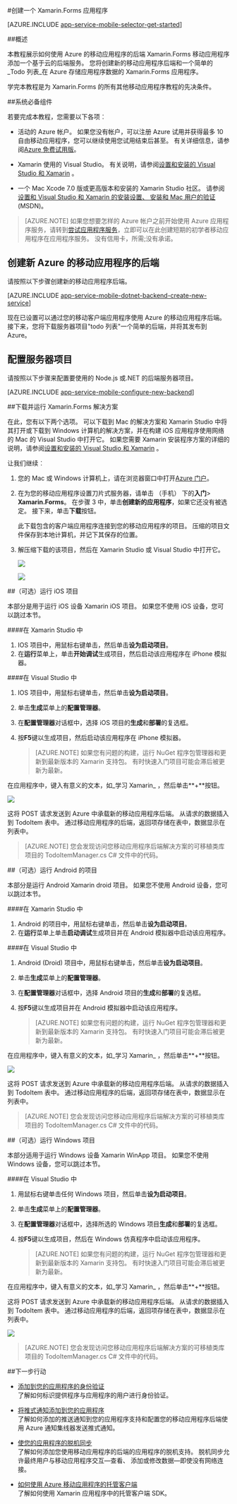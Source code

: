 <properties
    pageTitle="通过使用 Xamarin.Forms 开始使用移动应用程序"
    description="按照本教程中若要开始使用 Xamarin.Forms 开发的 Azure 移动应用程序"
    services="app-service\mobile"
    documentationCenter="xamarin"
    authors="adrianhall"
    manager="erikre"
    editor=""/>

<tags
    ms.service="app-service-mobile"
    ms.workload="mobile"
    ms.tgt_pltfrm="mobile-xamarin"
    ms.devlang="dotnet"
    ms.topic="hero-article"
    ms.date="10/01/2016"
    ms.author="adrianha"/>

#<a name="create-a-xamarinforms-app"></a>创建一个 Xamarin.Forms 应用程序

[AZURE.INCLUDE [app-service-mobile-selector-get-started](../../includes/app-service-mobile-selector-get-started.md)]

##<a name="overview"></a>概述

本教程展示如何使用 Azure 的移动应用程序的后端 Xamarin.Forms 移动应用程序添加一个基于云的后端服务。 您将创建新的移动应用程序后端和一个简单的_Todo 列表_在 Azure 存储应用程序数据的 Xamarin.Forms 应用程序。

学完本教程是为 Xamarin.Forms 的所有其他移动应用程序教程的先决条件。

##<a name="prerequisites"></a>系统必备组件

若要完成本教程，您需要以下各项︰

* 活动的 Azure 帐户。 如果您没有帐户，可以注册 Azure 试用并获得最多 10 自由移动应用程序，您可以继续使用您试用结束后甚至。 有关详细信息，请参阅[Azure 免费试用版](https://azure.microsoft.com/pricing/free-trial/)。

* Xamarin 使用的 Visual Studio。 有关说明，请参阅[设置和安装的 Visual Studio 和 Xamarin](https://msdn.microsoft.com/library/mt613162.aspx) 。 

* 一个 Mac Xcode 7.0 版或更高版本和安装的 Xamarin Studio 社区。 请参阅[设置和 Visual Studio 和 Xamarin 的安装](https://msdn.microsoft.com/library/mt613162.aspx)[设置、 安装和 Mac 用户的验证](https://msdn.microsoft.com/library/mt488770.aspx)(MSDN)。
 
>[AZURE.NOTE] 如果您想要怎样的 Azure 帐户之前开始使用 Azure 应用程序服务，请转到[尝试应用程序服务](https://tryappservice.azure.com/?appServiceName=mobile)，立即可以在此创建短期的初学者移动应用程序在应用程序服务。 没有信用卡，所需;没有承诺。

## <a name="create-a-new-azure-mobile-app-backend"></a>创建新 Azure 的移动应用程序的后端

请按照以下步骤创建新的移动应用程序后端。

[AZURE.INCLUDE [app-service-mobile-dotnet-backend-create-new-service](../../includes/app-service-mobile-dotnet-backend-create-new-service.md)]


现在已设置可以通过您的移动客户端应用程序使用 Azure 的移动应用程序后端。 接下来，您将下载服务器项目"todo 列表"一个简单的后端，并将其发布到 Azure。

## <a name="configure-the-server-project"></a>配置服务器项目

请按照以下步骤来配置要使用的 Node.js 或.NET 的后端服务器项目。

[AZURE.INCLUDE [app-service-mobile-configure-new-backend](../../includes/app-service-mobile-configure-new-backend.md)]

##<a name="download-and-run-the-xamarinforms-solution"></a>下载并运行 Xamarin.Forms 解决方案

在此，您有以下两个选项。 可以下载到 Mac 的解决方案和 Xamarin Studio 中将其打开或下载到 Windows 计算机的解决方案，并在构建 iOS 应用程序使用网络的 Mac 的 Visual Studio 中打开它。 如果您需要 Xamarin 安装程序方案的详细的说明，请参阅[设置和安装的 Visual Studio 和 Xamarin](https://msdn.microsoft.com/library/mt613162.aspx) 。

让我们继续︰

 1. 您的 Mac 或 Windows 计算机上，请在浏览器窗口中打开[Azure 门户]。
 2. 在为您的移动应用程序设置刀片式服务器，请单击 （手机） 下的**入门**> **Xamarin.Forms**。 在步骤 3 中，单击**创建新的应用程序**，如果它还没有被选定。  接下来，单击**下载**按钮。

    此下载包含的客户端应用程序连接到您的移动应用程序的项目。 压缩的项目文件保存到本地计算机，并记下其保存的位置。

 3. 解压缩下载的该项目，然后在 Xamarin Studio 或 Visual Studio 中打开它。

    ![][9]

    ![][8]


##<a name="optional-run-the-ios-project"></a>（可选）运行 iOS 项目

本部分是用于运行 iOS 设备 Xamarin iOS 项目。 如果您不使用 iOS 设备，您可以跳过本节。

####<a name="in-xamarin-studio"></a>在 Xamarin Studio 中

1. IOS 项目中，用鼠标右键单击，然后单击**设为启动项目**。
2. 在**运行**菜单上，单击**开始调试**生成项目，然后启动该应用程序在 iPhone 模拟器。

####<a name="in-visual-studio"></a>在 Visual Studio 中
1. IOS 项目中，用鼠标右键单击，然后单击**设为启动项目**。
2. 单击**生成**菜单上的**配置管理器**。
3. 在**配置管理器**对话框中，选择 iOS 项目的**生成**和**部署**的复选框。
4. 按**F5**键以生成项目，然后启动该应用程序在 iPhone 模拟器。

    >[AZURE.NOTE] 如果您有问题的构建，运行 NuGet 程序包管理器和更新到最新版本的 Xamarin 支持包。 有时快速入门项目可能会滞后被更新为最新。    

在应用程序中，键入有意义的文本，如_学习 Xamarin_ ，然后单击**+**按钮。

![][10]

这将 POST 请求发送到 Azure 中承载新的移动应用程序后端。 从请求的数据插入到 TodoItem 表中。 通过移动应用程序的后端，返回项存储在表中，数据显示在列表中。

>[AZURE.NOTE]
> 您会发现访问您移动应用程序后端解决方案的可移植类库项目的 TodoItemManager.cs C# 文件中的代码。

##<a name="optional-run-the-android-project"></a>（可选）运行 Android 的项目

本部分是运行 Android Xamarin droid 项目。 如果您不使用 Android 设备，您可以跳过本节。

####<a name="in-xamarin-studio"></a>在 Xamarin Studio 中

1. Android 的项目中，用鼠标右键单击，然后单击**设为启动项目**。
2. 在**运行**菜单上单击**启动调试**生成项目并在 Android 模拟器中启动该应用程序。

####<a name="in-visual-studio"></a>在 Visual Studio 中
1. Android (Droid) 项目中，用鼠标右键单击，然后单击**设为启动项目**。
4. 单击**生成**菜单上的**配置管理器**。
5. 在**配置管理器**对话框中，选择 Android 项目的**生成**和**部署**的复选框。
6. 按**F5**键以生成项目并在 Android 模拟器中启动该应用程序。

    >[AZURE.NOTE] 如果您有问题的构建，运行 NuGet 程序包管理器和更新到最新版本的 Xamarin 支持包。 有时快速入门项目可能会滞后被更新为最新。    


在应用程序中，键入有意义的文本，如_学习 Xamarin_ ，然后单击**+**按钮。

![][11]

这将 POST 请求发送到 Azure 中承载新的移动应用程序后端。 从请求的数据插入到 TodoItem 表中。 通过移动应用程序的后端，返回项存储在表中，数据显示在列表中。

> [AZURE.NOTE]
> 您会发现访问您移动应用程序后端解决方案的可移植类库项目的 TodoItemManager.cs C# 文件中的代码。


##<a name="optional-run-the-windows-project"></a>（可选）运行 Windows 项目


本部分适用于运行 Windows 设备 Xamarin WinApp 项目。 如果您不使用 Windows 设备，您可以跳过本节。


####<a name="in-visual-studio"></a>在 Visual Studio 中
1. 用鼠标右键单击任何 Windows 项目，然后单击**设为启动项目**。
4. 单击**生成**菜单上的**配置管理器**。
5. 在**配置管理器**对话框中，选择所选的 Windows 项目**生成**和**部署**的复选框。
6. 按**F5**键以生成项目，然后在 Windows 仿真程序中启动该应用程序。

    >[AZURE.NOTE] 如果您有问题的构建，运行 NuGet 程序包管理器和更新到最新版本的 Xamarin 支持包。 有时快速入门项目可能会滞后被更新为最新。    


在应用程序中，键入有意义的文本，如_学习 Xamarin_ ，然后单击**+**按钮。

这将 POST 请求发送到 Azure 中承载新的移动应用程序后端。 从请求的数据插入到 TodoItem 表中。 通过移动应用程序的后端，返回项存储在表中，数据显示在列表中。

![][12]

> [AZURE.NOTE]
> 您会发现访问您移动应用程序后端解决方案的可移植类库项目的 TodoItemManager.cs C# 文件中的代码。

##<a name="next-steps"></a>下一步行动

* [添加到您的应用程序的身份验证](app-service-mobile-xamarin-forms-get-started-users.md)  
了解如何标识提供程序与应用程序的用户进行身份验证。

* [将推式通知添加到您的应用程序](app-service-mobile-xamarin-forms-get-started-push.md)  
了解如何添加的推送通知到您的应用程序支持和配置您的移动应用程序后端使用 Azure 通知集线器发送推式通知。

* [使您的应用程序的脱机同步](app-service-mobile-xamarin-forms-get-started-offline-data.md)  
  了解如何添加您使用移动应用程序的后端的应用程序的脱机支持。 脱机同步允许最终用户与移动应用程序交互&mdash;查看、 添加或修改数据&mdash;即使没有网络连接。

* [如何使用 Azure 移动应用程序的托管客户端](app-service-mobile-dotnet-how-to-use-client-library.md)  
了解如何使用 Xamarin 应用程序中的托管客户端 SDK。 


<!-- Anchors. -->
[Getting started with mobile app backends]:#getting-started
[Create a new mobile app backend]:#create-new-service
[Next Steps]:#next-steps


<!-- Images. -->
[6]: ./media/app-service-mobile-xamarin-forms-get-started/xamarin-forms-quickstart.png
[8]: ./media/app-service-mobile-xamarin-forms-get-started/xamarin-forms-quickstart-vs.png
[9]: ./media/app-service-mobile-xamarin-forms-get-started/xamarin-forms-quickstart-xs.png
[10]: ./media/app-service-mobile-xamarin-forms-get-started/mobile-quickstart-startup-ios.png
[11]: ./media/app-service-mobile-xamarin-forms-get-started/mobile-quickstart-startup-android.png
[12]: ./media/app-service-mobile-xamarin-forms-get-started/mobile-quickstart-startup-windows.png


<!-- URLs. -->
[Visual Studio Professional 2013]: https://go.microsoft.com/fwLink/p/?LinkID=257546
[Mobile app SDK]: http://go.microsoft.com/fwlink/?LinkId=257545
[Azure 门户]: https://portal.azure.com/


